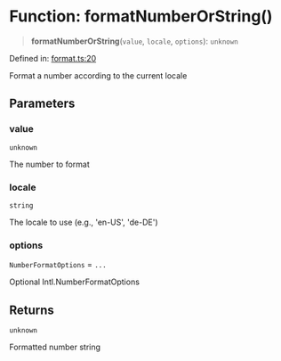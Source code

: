 # Function: formatNumberOrString()

> **formatNumberOrString**(`value`, `locale`, `options`): `unknown`

Defined in: [format.ts:20](https://github.com/geodaopenjs/openassistant/blob/0a6a7e7306d75a25dc968b3117f04cb7bd613bec/packages/utils/src/format.ts#L20)

Format a number according to the current locale

## Parameters

### value

`unknown`

The number to format

### locale

`string`

The locale to use (e.g., 'en-US', 'de-DE')

### options

`NumberFormatOptions` = `...`

Optional Intl.NumberFormatOptions

## Returns

`unknown`

Formatted number string
